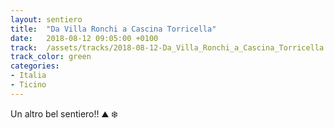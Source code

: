 ```yaml
---
layout: sentiero
title:  "Da Villa Ronchi a Cascina Torricella"
date:   2018-08-12 09:05:00 +0100
track:  /assets/tracks/2018-08-12-Da_Villa_Ronchi_a_Cascina_Torricella.gpx
track_color: green
categories:
- Italia
- Ticino
---
```


Un altro bel sentiero!! :mountain: :snowflake: